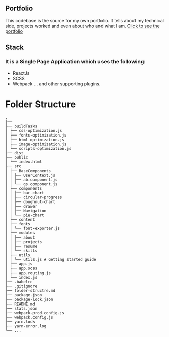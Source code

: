## Portfolio

This codebase is the source for my own portfolio. It tells about my technical side, projects worked and even about who and what I am.
[Click to see the portfolio](http://localhost:3000/ab-212)

## Stack

### It is a Single Page Application which uses the following:

- ReactJs
- SCSS
- Webpack
  ... and other supporting plugins.

# Folder Structure

```
.
├──
├── buildTasks
│ ├── css-optimization.js
│ ├── fonts-optimization.js
│ ├── html-optimization.js
│ ├── image-optimization.js
│ └── scripts-optimization.js
├── dist
├── public
│ └── index.html
├── src
│ ├── BaseComponents
│ │ ├── UserContext.js
│ │ ├── ab.component.js
│ │ └── gs.component.js
│ ├── components
│ │ ├── bar-chart
│ │ ├── circular-progress
│ │ ├── doughnut-chart
│ │ ├── drawer
│ │ ├── Navigation
│ │ └── pie-chart
│ ├── content
│ ├── fonts
│ │ └── font-exporter.js
│ ├── modules
│ │ ├── about
│ │ ├── projects
│ │ ├── resume
│ │ └── skills
│ ├── utils
│ │ └── utils.js # Getting started guide
│ ├── app.js
│ ├── app.scss
│ ├── app.routing.js
│ └── index.js
├── .babelrc
├── .gitignore
├── folder-structre.md
├── package.json
├── package-lock.json
├── README.md
├── stats.json
├── webpack-prod.config.js
├── webpack.config.js
├── yarn.lock
├── yarn-error.log
└── ...
```
